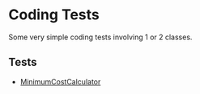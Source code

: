# Coding Tests

Some very simple coding tests involving 1 or 2 classes.

## Tests

* [MinimumCostCalculator](./src/main/java/com/luchoct/codingtests/mincost/MinimumCostCalculator.md)


